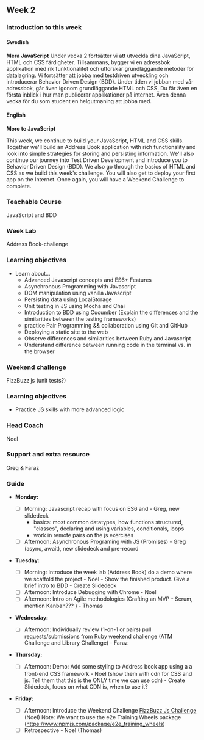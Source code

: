 ## Week 2
### Introduction to this week

#### Swedish
**Mera JavaScript**
Under vecka 2 fortsätter vi att utveckla dina JavaScript, HTML och CSS färdigheter. Tillsammans, bygger vi en adressbok applikation med rik funktionalitet och utforskar grundläggande metoder för datalagring. Vi fortsätter att jobba med testdriven utveckling och introducerar Behavior Driven Design (BDD). Under tiden vi jobban med vår adressbok, går även igonom grundläggande HTML och CSS. Du får även en första inblick i hur man publicerar applikationer på internet. Även denna vecka för du som student en helgutmaning att jobba med.

#### English
**More to JavaScript**

This week, we continue to build your JavaScript, HTML and CSS skills. Together we'll build an Address Book application with rich functionality and look into simple strategies for storing and persisting information. We'll also continue our journey into Test Driven Development and introduce you to Behavior Driven Design (BDD). We also go through the basics of HTML and CSS as we build this week's challenge. You will also get to deploy your first app on the Internet. Once again, you will have a Weekend Challenge to complete.

### Teachable Course
JavaScript and BDD

### Week Lab
Address Book-challenge

### Learning objectives
* Learn about...
  - Advanced Javascript concepts and ES6+ Features
  - Asynchronous Programming with Javascript
  - DOM manipulation using vanilla Javascript
  - Persisting data using LocalStorage
  - Unit testing in JS using Mocha and Chai
  - Introduction to BDD using Cucumber (Explain the differences and the similarities between the testing frameworks)
  - practice Pair Programming && collaboration using Git and GitHub
  - Deploying a static site to the web
  - Observe differences and similarities between Ruby and Javascript
  - Understand difference between running code in the terminal vs. in the browser

### Weekend challenge
FizzBuzz js (unit tests?)

### Learning objectives
- Practice JS skills with more advanced logic

### Head Coach 
Noel

### Support and extra resource
Greg & Faraz

### Guide
- **Monday:**
  - [ ] Morning: Javascript recap with focus on ES6 and  - Greg, new slidedeck 
    - basics: most common datatypes, how functions structured, "classes", declaring and using variables, conditionals, loops
    - work in remote pairs on the js exercises
  - [ ] Afternoon: Asynchronous Programing with JS (Promises) - Greg (async, await), new slidedeck and pre-record 
  
- **Tuesday:**
  - [ ] Morning: Introduce the week lab (Address Book) do a demo where we scaffold the project - Noel - Show the finished product. Give a brief intro to BDD - Create Slidedeck
  - [ ] Afternoon: Introduce Debugging with Chrome - Noel
  - [ ] Afternoon: Intro on Agile methodologies (Crafting an MVP - Scrum, mention Kanban??? ) - Thomas
  
- **Wednesday:**
  - [ ] Afternoon: Individually review (1-on-1 or pairs) pull requests/submissions from Ruby weekend challenge (ATM Challenge and Library Challenge) - Faraz 
   
- **Thursday:**
   - [ ] Afternoon: Demo: Add some styling to Address book app using a a front-end CSS framework - Noel (show them with cdn for CSS and js. Tell them that this is the ONLY time we can use cdn) - Create Slidedeck, focus on what CDN is, when to use it?

- **Friday:**
 
  - [ ] Afternoon: Introduce the Weekend Challenge [FizzBuzz Js Challenge ](../miscellaneous/assessments/week_2_assessment.md) (Noel) Note: We want to use the e2e Training Wheels package (https://www.npmjs.com/package/e2e_training_wheels)
  - [ ] Retrospective - Noel (Thomas)
